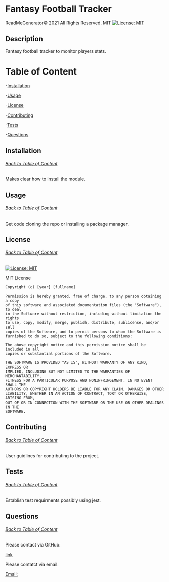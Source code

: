 # Fantasy Football Tracker

  
ReadMeGenerator© 2021 All Rights Reserved. MIT    [![License: MIT](https://img.shields.io/badge/License-MIT-yellow.svg)](https://opensource.org/licenses/MIT)
  
## Description
  
Fantasy football tracker to monitor players stats.  
  
# Table of Content
  
-[Installation](#installation)
  
-[Usage](#usage)
  
-[License](#license)
  
-[Contributing](#contributing)
  
-[Tests](#tests)
  
-[Questions](#questions)
  
## Installation
  
###### [Back to Table of Content](#table-of-content)
  
Makes clear how to install the module. 
  
## Usage
  
###### [Back to Table of Content](#table-of-content) 
  
Get code cloning the repo or installing a package manager.
  
## License
  
###### [Back to Table of Content](#table-of-content)
  
[![License: MIT](https://img.shields.io/badge/License-MIT-yellow.svg)](https://opensource.org/licenses/MIT)
  
MIT License

    Copyright (c) [year] [fullname]
    
    Permission is hereby granted, free of charge, to any person obtaining a copy
    of this software and associated documentation files (the "Software"), to deal
    in the Software without restriction, including without limitation the rights
    to use, copy, modify, merge, publish, distribute, sublicense, and/or sell
    copies of the Software, and to permit persons to whom the Software is
    furnished to do so, subject to the following conditions:
    
    The above copyright notice and this permission notice shall be included in all
    copies or substantial portions of the Software.
    
    THE SOFTWARE IS PROVIDED "AS IS", WITHOUT WARRANTY OF ANY KIND, EXPRESS OR
    IMPLIED, INCLUDING BUT NOT LIMITED TO THE WARRANTIES OF MERCHANTABILITY,
    FITNESS FOR A PARTICULAR PURPOSE AND NONINFRINGEMENT. IN NO EVENT SHALL THE
    AUTHORS OR COPYRIGHT HOLDERS BE LIABLE FOR ANY CLAIM, DAMAGES OR OTHER
    LIABILITY, WHETHER IN AN ACTION OF CONTRACT, TORT OR OTHERWISE, ARISING FROM,
    OUT OF OR IN CONNECTION WITH THE SOFTWARE OR THE USE OR OTHER DEALINGS IN THE
    SOFTWARE.
    
  
## Contributing
  
###### [Back to Table of Content](#table-of-content)
  
User guidlines for contributing to the project.
  
## Tests
  
###### [Back to Table of Content](#table-of-Content)
  
Establish test requirments possibly using jest.  
  
## Questions
  
###### [Back to Table of Content](#table-of-content)
  

  
Please contact via GitHub:
  
[link](https://github.com/abrown0926)
  
Please contatct via email:  
  
[Email:](mailto:abrown0926@yahoo.com)  

